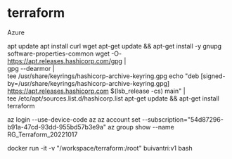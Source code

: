 # terraform

Azure

apt update
apt install curl wget
apt-get update && apt-get install -y gnupg software-properties-common
wget -O- https://apt.releases.hashicorp.com/gpg | \
    gpg --dearmor | \
    tee /usr/share/keyrings/hashicorp-archive-keyring.gpg
echo "deb [signed-by=/usr/share/keyrings/hashicorp-archive-keyring.gpg] \
    https://apt.releases.hashicorp.com $(lsb_release -cs) main" | \
    tee /etc/apt/sources.list.d/hashicorp.list
apt-get update && apt-get install terraform

az login --use-device-code
az 
az account set --subscription="54d87296-b91a-47cd-93dd-955bd57b3e9a"
az group show --name RG_Terraform_20221017


docker run -it -v "/workspace/terraform:/root" buivantri:v1 bash
